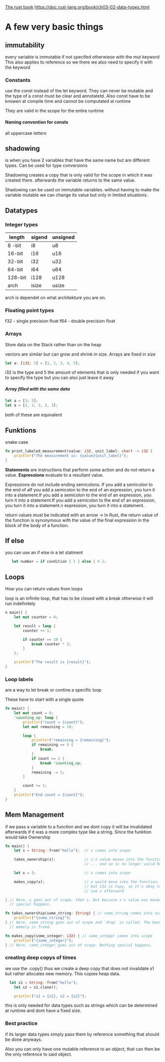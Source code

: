 [The rust book](https://doc.rust-lang.org/book/title-page.html)
https://doc.rust-lang.org/book/ch03-02-data-types.html
# A few very basic things 

## immutability 
every variable is immutable if not specifed otherwiese with the mut keyword
This also applies to reference so we there we also need to specify it with the keyword
### Constants

use the const instead of the let keyword. They can never be mutable and the type of a const must be clear and annotatetd. Also const have to be knowen at compile time and cannot be computated at runtime

They are valid in the scope for the entire runtime
#### Naming convention for consts
all uppercase letters
## shadowing 

is when you have 2 variables that have the same name but are different types. Can be used for type conversions

Shadowing creates a copy that is only valid for the scope in which it was created there. afterwards the variable returns to the same value. 

Shadowing can be used on immutable variables. without having to make the variable mutable we can change its value but only in limited situations. 


## Datatypes



### Integer types 

| length  | sigend | unsigned |
| ------- | ------ | -------- |
| 8 -bit  | i8     | u8       |
| 16-bit  | i16    | u16      |
| 32-bit  | i32    | u32      |
| 64-bit  | i64    | u64      |
| 128-bit | i128   | u128     |
| arch    | isize  | usize    |

arch is dependet on what architekture you are on. 

### Floating point types 

f32 - single precision float 
f64 - double precision float

### Arrays 

Store data on the Stack rather than on the heap

vectors are similar but can grow and shrink in size. Arrays are fixed in size


```rust
let a: [i32; 5] = [1, 2, 3, 4, 5];
```

i32 is the type and 5 the amount of elements
that is only needed if you want to specify the type but you can also just leave it away

##### Array filled with the same data 

```rust
let a = [3; 5];
let a = [3, 3, 3, 3, 3];
```
both of these are equivalent

## Funktions

snake case 

```rust
fn print_labeled_measurement(value: i32, unit_label: char) -> i32 {
    println!("The measurement is: {value}{unit_label}");
}
```

**Statements** are instructions that perform some action and do not return a value.
**Expressions** evaluate to a resultant value.

Expressions do not include ending semicolons. 
If you add a semicolon to the end of aIf you add a semicolon to the end of an expression, you turn it into a statement.If you add a semicolon to the end of an expression, you turn it into a statement.If you add a semicolon to the end of an expression, you turn it into a statement.n expression, you turn it into a statement.

return values must be indicated with an arrow -> 
In Rust, the return value of the function is synonymous with the value of the final expression in the block of the body of a function.


## If else

you can use an if else in a let statment

```rust
   let number = if condition { 5 } else { 6 };
```


## Loops
How you can return values from loops 

loop is an infinite loop, that has to be closed with a break otherwise it will run indefinitely 

```rust
n main() {
    let mut counter = 0;

    let result = loop {
        counter += 1;

        if counter == 10 {
            break counter * 2;
        }
    };

    println!("The result is {result}");
}
```


### Loop labels 

are a way to let break or contine a specific loop

These have to start with a single quote
```rust
fn main() {
    let mut count = 0;
    'counting_up: loop {
        println!("count = {count}");
        let mut remaining = 10;

        loop {
            println!("remaining = {remaining}");
            if remaining == 9 {
                break;
            }
            if count == 2 {
                break 'counting_up;
            }
            remaining -= 1;
        }

        count += 1;
    }
    println!("End count = {count}");
}
```

## Mem Management
if we pass a variable to a function and we dont copy it will be invalidated afterwards if it was a more complex type like a string. Since the funktion would take Ownership

```rust
fn main() {
    let s = String::from("hello");  // s comes into scope

    takes_ownership(s);             // s's value moves into the function...
                                    // ... and so is no longer valid here

    let x = 5;                      // x comes into scope

    makes_copy(x);                  // x would move into the function,
                                    // but i32 is Copy, so it's okay to still
                                    // use x afterward

} // Here, x goes out of scope, then s. But because s's value was moved, nothing
  // special happens.

fn takes_ownership(some_string: String) { // some_string comes into scope
    println!("{some_string}");
} // Here, some_string goes out of scope and `drop` is called. The backing
  // memory is freed.

fn makes_copy(some_integer: i32) { // some_integer comes into scope
    println!("{some_integer}");
} // Here, some_integer goes out of scope. Nothing special happens.
```
### creating deep copys of times


we use the .copy() thus we create a deep copy that does not invalidate s1
but rather allocates new memory. This copies heap data. 
```rust
  let s1 = String::from("hello");
    let s2 = s1.clone();

    println!("s1 = {s1}, s2 = {s2}");
```

this is only needed for data types such as strings which can be determined at runtime and dont have a fixed size. 



### Best practice  

if its larger data types simply pass them by reference something that should be done anyways. 

Also you can only have one mutable reference to an object, that can then be the only reference to said object. 